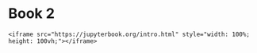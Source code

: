 # Book 2

```{raw} html
<iframe src="https://jupyterbook.org/intro.html" style="width: 100%; height: 100vh;"></iframe>
```
